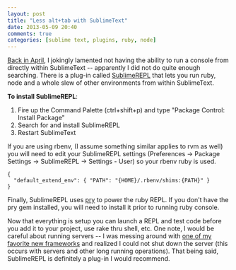 ```yaml
---
layout: post
title: "Less alt+tab with SublimeText"
date: 2013-05-09 20:40
comments: true
categories: [sublime text, plugins, ruby, node]
---
```

[Back in April](http://ryanlanciaux.github.io/blog/2013/04/13/sublime-text-on-ubuntu/), I jokingly lamented not having the ability to run a console from directly within SublimeText -- apparently I did not do quite enough searching. There is a plug-in called [SublimeREPL](https://github.com/wuub/SublimeREPL) that lets you run ruby, node and a whole slew of other environments from within SublimeText.

**To install SublimeREPL**:

1. Fire up the Command Palette (ctrl+shift+p) and type "Package Control: Install Package"
1. Search for and install SublimeREPL
1. Restart SublimeText

If you are using rbenv, (I assume something similar applies to rvm as well) you will need to edit your SublimeREPL settings (Preferences -> Package Settings -> SublimeREPL -> Settings - User) so your rbenv ruby is used.

```
{
  "default_extend_env": { "PATH": "{HOME}/.rbenv/shims:{PATH}" }
}
```

Finally, SublimeREPL uses [pry](https://github.com/pry/pry) to power the ruby REPL. If you don't have the pry gem installed, you will need to install it prior to running ruby console.

Now that everything is setup you can launch a REPL and test code before you  add it to your project, use rake thru shell, etc. One note, I would be careful about running servers -- I was messing around with [one of my favorite new frameworks](http://www.sailsjs.com) and realized I could not shut down the server (this occurs with servers and other long running operations). That being said, SublimeREPL is definitely a plug-in I would recommend.

